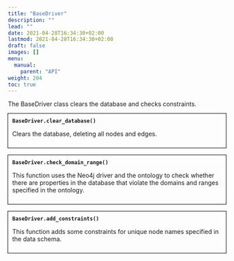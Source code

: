 ```yaml
---
title: "BaseDriver"
description: ""
lead: ""
date: 2021-04-28T16:34:30+02:00
lastmod: 2021-04-28T16:34:30+02:00
draft: false
images: []
menu: 
  manual:
    parent: "API"
weight: 204
toc: true
---
```


The BaseDriver class clears the database and checks constraints. 

<div style="outline:0.01em solid black; padding:10px;">
<b><code>BaseDriver.clear_database()</code></b>

Clears the database, deleting all nodes and edges. 

</div>
<br>
<div style="outline:0.01em solid black; padding:10px;">
<b><code>BaseDriver.check_domain_range()</code></b>

This function uses the Neo4j driver and the ontology to check whether there are properties in the database that violate the domains and ranges specified in the ontology.
</div>
<br>
<div style="outline:0.01em solid black; padding:10px;">
<b><code>BaseDriver.add_constraints()</code></b>

This function adds some constraints for unique node names specified in the data schema. 

</div>